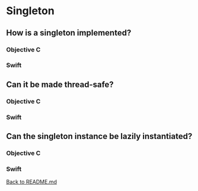 # Singleton

## How is a singleton implemented?

### Objective C 

### Swift

## Can it be made thread-safe?

### Objective C 

### Swift

## Can the singleton instance be lazily instantiated?

### Objective C 

### Swift
[Back to README.md](README.md)
